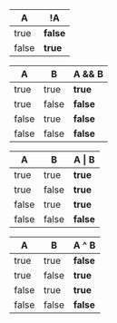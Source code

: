 | A     | !A        |
| ----- | --------- |
| true  | **false** |
| false | **true**  |

| A     | B     | A && B          |
| ----- | ----- | --------------- |
| true  | true  | **true  <br>**  |
| true  | false | **false  <br>** |
| false | true  | **false  <br>** |
| false | false | **false  <br>** |

| A     | B     | A \| B          |
| ----- | ----- | --------------- |
| true  | true  | **true  <br>**  |
| true  | false | **true  <br>**  |
| false | true  | **true  <br>**  |
| false | false | **false  <br>** |

| A     | B     | A ^ B           |
| ----- | ----- | --------------- |
| true  | true  | **false  <br>** |
| true  | false | **true  <br>**  |
| false | true  | **true  <br>**  |
| false | false | **false  <br>** |

